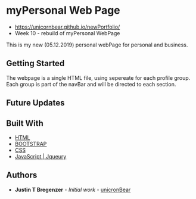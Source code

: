 # myPersonal Web Page

* https://unicornbear.github.io/newPortfolio/
* Week 10 - rebuild of myPersonal WebPage

This is my new (05.12.2019) personal webPage for personal and business.  

## Getting Started

The webpage is a single HTML file, using sepereate <container> for each profile group.  Each group is part of the navBar and will be directed to each section.  

## Future Updates


## Built With
* [HTML](https://devdocs.io/html/)
* [BOOTSTRAP](https://getbootstrap.com/docs/4.1/getting-started/introduction/)
* [CSS](https://developer.mozilla.org/en-US/docs/Web/CSS)
* [JavaScript | Jqueury](http://learn.jquery.com/using-jquery-core/document-ready/)

## Authors

* **Justin T Bregenzer** - *Initial work* - [unicronBear](https://unicornbear.github.io/newPortfolio/)
